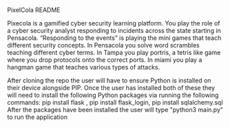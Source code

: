 PixelCola README

Pixecola is a gamified cyber security learning platform. You play the role of a cyber security analyst responding to incidents across the state starting in Pensacola. “Responding to the events” is playing the mini games that teach different security concepts. In Pensacola you solve word scrambles teaching different cyber terms. In Tampa you play portris, a tetris like game where you drop protocols onto the correct ports. In miami you play a hangman game that teaches various types of attacks. 

After cloning the repo the user will have to ensure Python is installed on their device alongside PIP. 
Once the user has installed both of these they will need to install the following Python packages via running the following commands: 
pip install flask , 
pip install flask_login, 
pip install sqlalchemy.sql
After the packages have been installed the user will type "python3 main.py" to run the application
